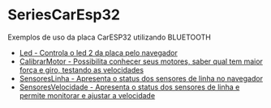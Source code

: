 # SeriesCarEsp32
Exemplos de uso da placa CarESP32 utilizando BLUETOOTH

* [Led - Controla o led 2 da placa pelo navegador](Led/)
* [CalibrarMotor - Possibilita conhecer seus motores, saber qual tem maior força e giro, testando as velocidades](CalibrarMotor/)
* [SensoresLinha - Apresenta o status dos sensores de linha no navegador](SensoresLinha/)
* [SensoresVelocidade - Apresenta o status dos sensores de linha e permite monitorar e ajustar a velocidade](SensoresVelocidade/)
